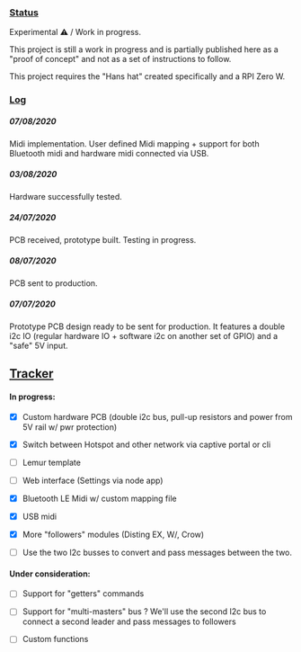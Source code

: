 ### [Status](#status)

Experimental ⚠️ / Work in progress.

This project is still a work in progress and is partially published here as a "proof of concept" and not as a set of instructions to follow.

This project requires the "Hans hat" created specifically and a RPI Zero W.

### [Log](#log)

##### 07/08/2020

Midi implementation. User defined Midi mapping + support for both Bluetooth midi and hardware midi connected via USB.

##### 03/08/2020

Hardware successfully tested. 

##### 24/07/2020

PCB received, prototype built. Testing in progress. 

##### 08/07/2020

PCB sent to production.

##### 07/07/2020

Prototype PCB design ready to be sent for production. It features a double i2c IO (regular hardware IO + software i2c on another set of GPIO) and a "safe" 5V input.



## [Tracker](#tracker)


#### In progress:

- [x] Custom hardware PCB (double i2c bus, pull-up resistors and power from 5V rail w/ pwr protection)
- [x] Switch between Hotspot and other network via captive portal or cli
- [ ] Lemur template
- [ ] Web interface (Settings via node app)
- [x] Bluetooth LE Midi w/ custom mapping file
- [x] USB midi
- [x] More "followers" modules (Disting EX, W/, Crow)
- [ ] Use the two I2c busses to convert and pass messages between the two.


#### Under consideration:

- [ ] Support for "getters" commands
- [ ] Support for "multi-masters" bus ? We'll use the second I2c bus to connect a second leader and pass messages to followers
- [ ] Custom functions 


